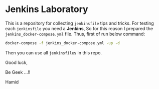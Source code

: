# Jenkins Laboratory


This is a repository for collecting `jenkinsfile` tips and tricks.
For testing each `jenkinsfile` you need a **Jenkins**, So for this reason I prepared the `jenkins_docker-compose.yml` file.
Thus, first of run below command:

```bash
docker-compose -f jenkins_docker-compose.yml -up -d
```
Then you can use all `jenkinsfile`s in this repo.

Good luck,

Be Geek ...!!

Hamid